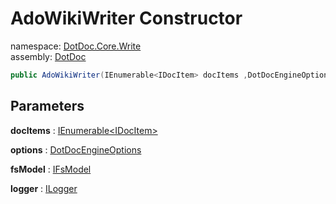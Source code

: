 ﻿# AdoWikiWriter Constructor

namespace: [DotDoc\.Core\.Write](../../DotDoc.Core.Write.md)<br />
assembly: [DotDoc](../../../DotDoc.md)



```csharp
public AdoWikiWriter(IEnumerable<IDocItem> docItems ,DotDocEngineOptions options ,IFsModel fsModel ,ILogger logger);
```

## Parameters

__docItems__ : [IEnumerable\<IDocItem\>](https://docs.microsoft.com/dotnet/api/System.Collections.Generic.IEnumerable-1)



__options__ : [DotDocEngineOptions](../../../DotDoc/DotDoc.Core/DotDocEngineOptions.md)



__fsModel__ : [IFsModel](../../../DotDoc/DotDoc.Core.Write/IFsModel.md)



__logger__ : [ILogger](../../../DotDoc/DotDoc.Core/ILogger.md)




